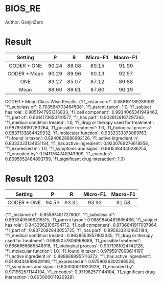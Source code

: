 # BIOS_RE
Author: GanjinZero

# Result
|   Setting    |   P   |   R   | Micro-F1 | Macro-F1 |
| :----------: | :---: | :---: | :------: | :------: |
| CODER + ONE  | 90.24 | 88.08 |  89.15   |  91.90   |
| CODER + Mean | 90.29 | 89.96 |  90.13   |  92.57   |
|     ONE      | 89.27 | 85.07 |  87.12   |  89.88   |
|     Mean     | 88.60 | 86.61 |  87.60   |  90.19   |

CODER + Mean Class-Wise Results:
{'f1_instance of': 0.886191189289093, 'f1_subclass of': 0.7035647034645081, 'f1_parent taxon': 1.0, 'f1_subject has role': 0.8051947951316833, 'f1_cell component': 0.9934065341949463, 'f1_part of': 0.6614173650741577, 'f1_has part': 0.9029126167297363, 'f1_medical condition treated': 1.0, 'f1_drug or therapy used for treatment': 0.9879518151283264, 'f1_possible treatment': 1.0, 'f1_biological process': 0.9837133884429932, 'f1_molecular function': 0.9333333373069763, 'f1_found in taxon': 0.9940828680992126, 'f1_active ingredient in': 0.8333333134651184, 'f1_has active ingredient': 0.9230769276618958, 'f1_expressed in': 1.0, 'f1_symptoms and signs': 0.9615384340286255, 'f1_encoded by': 0.9411764740943909, 'f1_encodes': 0.8695652484893799, 'f1_significant drug interaction': 1.0}

# Result 1203
|   Setting    |   P   |   R   | Micro-F1 | Macro-F1 |
| :----------: | :---: | :---: | :------: | :------: |
| CODER + ONE  | 94.53 | 93.31 |  93.92   |  91.58   |
{'f1_instance of': 0.955974817276001, 'f1_subclass of': 0.8633405566215515, 'f1_parent taxon': 0.9889840483665466, 'f1_subject has role': 0.9433962106704712, 'f1_cell component': 0.9736841917037964, 'f1_part of': 0.8372092843055725, 'f1_has part': 0.8958333134651184, 'f1_medical condition treated': 0.9638553857803345, 'f1_drug or therapy used for treatment': 0.9885057806968689, 'f1_possible treatment': 0.6666666865348816, 'f1_biological process': 0.9371981024742126, 'f1_molecular function': 1.0, 'f1_found in taxon': 0.9795917868614197, 'f1_active ingredient in': 0.8888888955116272, 'f1_has active ingredient': 0.9130434989929199, 'f1_expressed in': 0.9759036302566528, 'f1_symptoms and signs': 0.800000011920929, 'f1_encoded by': 0.971962571144104, 'f1_encodes': 0.971962571144104, 'f1_significant drug interaction': 0.800000011920929}
